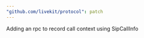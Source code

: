 ```yaml
---
"github.com/livekit/protocol": patch
---
```


Adding an rpc to record call context using SipCallInfo
